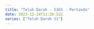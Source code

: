 ```yaml
---
title: "Teluh Darah - S1E4 - Pertanda"
date: 2023-12-24T11:26:52Z
series: ["Teluh Darah S1"]
---
```



<mux-player stream-type="on-demand"
  src="https://kp3d-my.sharepoint.com/personal/ryoo_kp3d_onmicrosoft_com/_layouts/15/download.aspx?share=EW53SZtqi6ZAmpKpEkwsST0BwqOuB5XiXdp6aShjmYousw" prefer-playback="mse" controls>
  </mux-player>
  
  
  <script src="https://cdn.jsdelivr.net/npm/@mux/mux-player"></script>
  
 <script type="application/ld+json">
 {
  "@context": "https://schema.org/",
  "@type": "VideoObject",
  "name": "Teluh Darah - S1E4 - Pertanda",
  "contentUrl": "https://stream.mux.com/XN6j4mIYt2ho300IzjaEnpzCU01wEXk700uWOjJXisnArs.m3u8",
  "thumbnailUrl": "https://www.themoviedb.org/t/p/original/zwsJRRmVozVZ1tDs8buIs97pCqm.jpg?width=314&fit_mode=preserve&time=25",
  "uploadDate": "2023-12-24T11:26:42Z",
}

</script>
